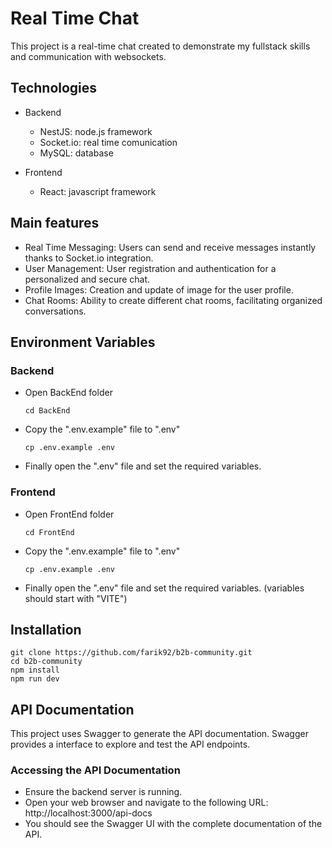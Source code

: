 # Real Time Chat

This project is a real-time chat created to demonstrate my fullstack skills and communication with websockets.

## Technologies

- Backend

  - NestJS: node.js framework
  - Socket.io: real time comunication
  - MySQL: database

- Frontend
  - React: javascript framework

## Main features

- Real Time Messaging: Users can send and receive messages instantly thanks to Socket.io integration.
- User Management: User registration and authentication for a personalized and secure chat.
- Profile Images: Creation and update of image for the user profile.
- Chat Rooms: Ability to create different chat rooms, facilitating organized conversations.

## Environment Variables

### Backend

- Open BackEnd folder

  ```
  cd BackEnd
  ```

- Copy the ".env.example" file to ".env"

  ```
  cp .env.example .env
  ```

- Finally open the ".env" file and set the required variables.

### Frontend

- Open FrontEnd folder

  ```
  cd FrontEnd
  ```

- Copy the ".env.example" file to ".env"

  ```
  cp .env.example .env
  ```

- Finally open the ".env" file and set the required variables. (variables should start with "VITE")

## Installation

```
git clone https://github.com/farik92/b2b-community.git
cd b2b-community
npm install
npm run dev
```

## API Documentation

This project uses Swagger to generate the API documentation. Swagger provides a interface to explore and test the API endpoints.

### Accessing the API Documentation

- Ensure the backend server is running.
- Open your web browser and navigate to the following URL: http://localhost:3000/api-docs
- You should see the Swagger UI with the complete documentation of the API.
